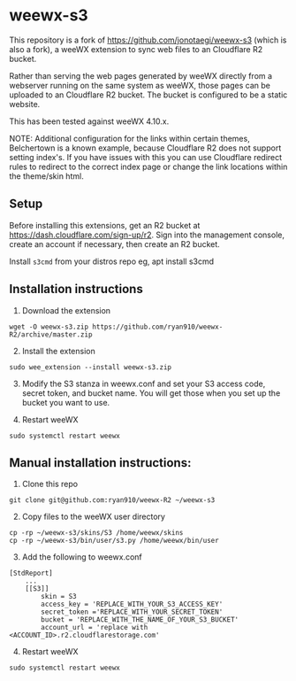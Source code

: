 # weewx-s3

This repository is a fork of https://github.com/jonotaegi/weewx-s3 (which is also a fork),
a weeWX extension to sync web files to an Cloudflare R2 bucket.

Rather than serving the web pages generated by weeWX directly from a 
webserver running on the same system as weeWX, those pages can be 
uploaded to an Cloudflare R2 bucket. The bucket is configured to be a 
static website.

This has been tested against weeWX 4.10.x.

NOTE: Additional configuration for the links within certain themes, Belchertown is a known example, because Cloudflare R2 does not support setting index's. If you have issues with this you can use Cloudflare redirect rules to redirect to the correct index page or change the link locations within the theme/skin html. 

## Setup

Before installing this extensions, get an R2 bucket at https://dash.cloudflare.com/sign-up/r2. Sign into the management console, create an
account if necessary, then create an R2 bucket.


Install `s3cmd` from your distros repo eg, apt install s3cmd


## Installation instructions

1. Download the extension

  ```
  wget -O weewx-s3.zip https://github.com/ryan910/weewx-R2/archive/master.zip
  ```

2. Install the extension

  ```
  sudo wee_extension --install weewx-s3.zip
  ```

3. Modify the S3 stanza in weewx.conf and set your S3 access code,
secret token, and bucket name. You will get those when you set up
the bucket you want to use.

4. Restart weeWX

  ```
  sudo systemctl restart weewx
  ```

## Manual installation instructions:

1. Clone this repo

  ```
  git clone git@github.com:ryan910/weewx-R2 ~/weewx-s3
  ```

2. Copy files to the weeWX user directory

  ```
  cp -rp ~/weewx-s3/skins/S3 /home/weewx/skins
  cp -rp ~/weewx-s3/bin/user/s3.py /home/weewx/bin/user
  ```

3. Add the following to weewx.conf

  ```
  [StdReport]
      ...
      [[S3]]
          skin = S3
          access_key = 'REPLACE_WITH_YOUR_S3_ACCESS_KEY'
          secret_token ='REPLACE_WITH_YOUR_SECRET_TOKEN'
          bucket = 'REPLACE_WITH_THE_NAME_OF_YOUR_S3_BUCKET'
          account_url = 'replace with <ACCOUNT_ID>.r2.cloudflarestorage.com'
  ```

4. Restart weeWX

  ```
  sudo systemctl restart weewx
  ```
